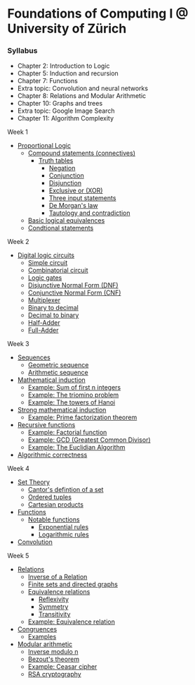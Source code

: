 # Foundations of Computing I @ University of Zürich

### Syllabus

- Chapter 2: Introduction to Logic
- Chapter 5: Induction and recursion
- Chapter 7: Functions
- Extra topic: Convolution and neural networks
- Chapter 8: Relations and Modular Arithmetic
- Chapter 10: Graphs and trees
- Extra topic: Google Image Search
- Chapter 11: Algorithm Complexity

Week 1
- [Proportional Logic](https://github.com/ameetmadan/discrete-mathematics/blob/master/week1/week1.md#proportional-logic)
  - [Compound statements (connectives)](https://github.com/ameetmadan/discrete-mathematics/blob/master/week1/week1.md#compound-statements-connectives)
    - [Truth tables](https://github.com/ameetmadan/discrete-mathematics/blob/master/week1/week1.md#truth-tables)
      - [Negation](https://github.com/ameetmadan/discrete-mathematics/blob/master/week1/week1.md#negation)
      - [Conjunction](https://github.com/ameetmadan/discrete-mathematics/blob/master/week1/week1.md#conjunction)
      - [Disjunction](https://github.com/ameetmadan/discrete-mathematics/blob/master/week1/week1.md#disjunction)
      - [Exclusive or (XOR)](https://github.com/ameetmadan/discrete-mathematics/blob/master/week1/week1.md#exclusive-or-xor)
      - [Three input statements](https://github.com/ameetmadan/discrete-mathematics/blob/master/week1/week1.md#three-input-statements)
      - [De Morgan's law](https://github.com/ameetmadan/discrete-mathematics/blob/master/week1/week1.md#de-morgans-law)
      - [Tautology and contradiction](https://github.com/ameetmadan/discrete-mathematics/blob/master/week1/week1.md#tautology-and-contradiction)
  - [Basic logical equivalences](https://github.com/ameetmadan/discrete-mathematics/blob/master/week1/week1.md#basic-logical-equivalences)
  - [Condtional statements](https://github.com/ameetmadan/discrete-mathematics/blob/master/week1/week1.md#condtional-statements)

Week 2

- [Digital logic circuits](https://github.com/ameetmadan/discrete-mathematics/blob/master/week2/week2.md#digital-logic-circuits)
  - [Simple circuit](https://github.com/ameetmadan/discrete-mathematics/blob/master/week2/week2.md#simple-circuit)
  - [Combinatorial circuit](https://github.com/ameetmadan/discrete-mathematics/blob/master/week2/week2.md#combinatorial-circuit)
  - [Logic gates](https://github.com/ameetmadan/discrete-mathematics/blob/master/week2/week2.md#logic-gates)
  - [Disjunctive Normal Form (DNF)](https://github.com/ameetmadan/discrete-mathematics/blob/master/week2/week2.md#disjunctive-normal-form-dnf)
  - [Conjunctive Normal Form (CNF)](https://github.com/ameetmadan/discrete-mathematics/blob/master/week2/week2.md#conjunctive-normal-form-cnf)
  - [Multiplexer](https://github.com/ameetmadan/discrete-mathematics/blob/master/week2/week2.md#multiplexer)
  - [Binary to decimal](https://github.com/ameetmadan/discrete-mathematics/blob/master/week2/week2.md#binary-to-decimal)
  - [Decimal to binary](https://github.com/ameetmadan/discrete-mathematics/blob/master/week2/week2.md#decimal-to-binary)
  - [Half-Adder](https://github.com/ameetmadan/discrete-mathematics/blob/master/week2/week2.md#half-adder)
  - [Full-Adder](https://github.com/ameetmadan/discrete-mathematics/blob/master/week2/week2.md#full-adder)

Week 3

- [Sequences](https://github.com/ameetmadan/discrete-mathematics/blob/master/week3/week3.md#sequences)
  - [Geometric sequence](https://github.com/ameetmadan/discrete-mathematics/blob/master/week3/week3.md#geometric-sequence)
  - [Arithmetic sequence](https://github.com/ameetmadan/discrete-mathematics/blob/master/week3/week3.md#arithmetic-sequence)
- [Mathematical induction](https://github.com/ameetmadan/discrete-mathematics/blob/master/week3/week3.md#mathematical-induction)
  - [Example: Sum of first n integers](https://github.com/ameetmadan/discrete-mathematics/blob/master/week3/week3.md#example-sum-of-first-n-integers)
  - [Example: The triomino problem](https://github.com/ameetmadan/discrete-mathematics/blob/master/week3/week3.md#example-the-triomino-problem)
  - [Example: The towers of Hanoi](https://github.com/ameetmadan/discrete-mathematics/blob/master/week3/week3.md#example-the-towers-of-hanoi)
- [Strong mathematical induction](https://github.com/ameetmadan/discrete-mathematics/blob/master/week3/week3.md#strong-mathematical-induction)
  - [Example: Prime factorization theorem](https://github.com/ameetmadan/discrete-mathematics/blob/master/week3/week3.md#example-prime-factorization-theorem)
- [Recursive functions](https://github.com/ameetmadan/discrete-mathematics/blob/master/week3/week3.md#recursive-functions)
  - [Example: Factorial function](https://github.com/ameetmadan/discrete-mathematics/blob/master/week3/week3.md#example-factorial-function)
  - [Example: GCD (Greatest Common Divisor)](https://github.com/ameetmadan/discrete-mathematics/blob/master/week3/week3.md#example-gcd-greatest-common-divisor)
  - [Example: The Euclidian Algorithm](https://github.com/ameetmadan/discrete-mathematics/blob/master/week3/week3.md#example-the-euclidian-algorithm)
- [Algorithmic correctness](https://github.com/ameetmadan/discrete-mathematics/blob/master/week3/week3.md#algorithmic-correctness)

Week 4

- [Set Theory](https://github.com/ameetmadan/discrete-mathematics/blob/master/week4/week4.md#set-theory)
  - [Cantor's defintion of a set](https://github.com/ameetmadan/discrete-mathematics/blob/master/week4/week4.md#cantors-defintion-of-a-set)
  - [Ordered tuples](https://github.com/ameetmadan/discrete-mathematics/blob/master/week4/week4.md#ordered-tuples)
  - [Cartesian products](https://github.com/ameetmadan/discrete-mathematics/blob/master/week4/week4.md#cartesian-products)
- [Functions](https://github.com/ameetmadan/discrete-mathematics/blob/master/week4/week4.md#functions)
  - [Notable functions](https://github.com/ameetmadan/discrete-mathematics/blob/master/week4/week4.md#notable-functions)
    - [Exponential rules](https://github.com/ameetmadan/discrete-mathematics/blob/master/week4/week4.md#exponential-rules)
    - [Logarithmic rules](https://github.com/ameetmadan/discrete-mathematics/blob/master/week4/week4.md#logarithmic-rules)
- [Convolution](https://github.com/ameetmadan/discrete-mathematics/blob/master/week4/week4.md#convolution)

Week 5
- [Relations](https://github.com/ameetmadan/discrete-mathematics/blob/master/week5/week5.md#relations)
  - [Inverse of a Relation](https://github.com/ameetmadan/discrete-mathematics/blob/master/week5/week5.md#inverse-of-a-relation)
  - [Finite sets and directed graphs](https://github.com/ameetmadan/discrete-mathematics/blob/master/week5/week5.md#finite-sets-and-directed-graphs)
  - [Equivalence relations](https://github.com/ameetmadan/discrete-mathematics/blob/master/week5/week5.md#equivalence-relations)
    - [Reflexivity](https://github.com/ameetmadan/discrete-mathematics/blob/master/week5/week5.md#reflexivity)
    - [Symmetry](https://github.com/ameetmadan/discrete-mathematics/blob/master/week5/week5.md#symmetry)
    - [Transitivity](https://github.com/ameetmadan/discrete-mathematics/blob/master/week5/week5.md#transitivity)
  - [Example: Equivalence relation](https://github.com/ameetmadan/discrete-mathematics/blob/master/week5/week5.md#example-equivalence-relation)
- [Congruences](https://github.com/ameetmadan/discrete-mathematics/blob/master/week5/week5.md#congruences)
  - [Examples](https://github.com/ameetmadan/discrete-mathematics/blob/master/week5/week5.md#examples)
- [Modular arithmetic](https://github.com/ameetmadan/discrete-mathematics/blob/master/week5/week5.md#modular-arithmetic)
  - [Inverse modulo n](https://github.com/ameetmadan/discrete-mathematics/blob/master/week5/week5.md#inverse-modulo-n)
  - [Bezout's theorem](https://github.com/ameetmadan/discrete-mathematics/blob/master/week5/week5.md#bezouts-theorem)
  - [Example: Ceasar cipher](https://github.com/ameetmadan/discrete-mathematics/blob/master/week5/week5.md#example-ceasar-cipher)
  - [RSA cryptography](https://github.com/ameetmadan/discrete-mathematics/blob/master/week5/week5.md#rsa-cryptography)
